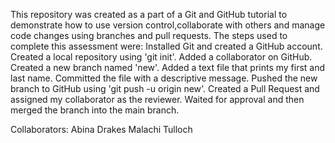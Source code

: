 This repository was created as a part of a Git and GitHub tutorial to demonstrate how to use version control,collaborate with others and manage code changes using branches and pull requests. 
The steps used to complete this assessment were: 
Installed Git and created a GitHub account.
Created a local repository using 'git init'.
Added a collaborator on GitHub.
Created a new branch named 'new'.
Added a text file that prints my first and last name.
Committed the file with a descriptive message.
Pushed the new branch to GitHub using 'git push -u origin new'.
Created a Pull Request and assigned my collaborator as the reviewer.
Waited for approval and then merged the branch into the main branch.

Collaborators:
Abina Drakes
Malachi Tulloch
